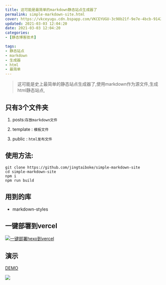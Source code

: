 ```yaml
---
title: 这可能是最简单的markdown静态站点生成器了
permalink: simple-markdown-site.html
cover: https://vkceyugu.cdn.bspapp.com/VKCEYUGU-3c98b21f-9e7e-4bcb-9142-940554115122/af0d1a2f-a35b-454a-8f96-86d4f9fedebb.png
updated: 2021-03-03 12:04:20
date: 2021-03-03 12:04:20
categories: 
- [静态博客技术]

tags: 
- 静态站点
- markdown
- 生成器
- html
- 最简单
---
```



> 这可能是史上最简单的静态站点生成器了,使用markdown作为源文件,生成html静态站点,


## 只有3个文件夹

1. posts:`存放markdown文件`

2. template : `模板文件`

3. public : `html发布文件`

## 使用方法:

```
git clone https://github.com/jingtaiboke/simple-markdown-site
cd simple-markdown-site
npm i
npm run build

```

## 用到的库

* markdown-styles

## 一键部署到vercel

 [![一键部署hexo到vercel](https://vercel.com/button "一键部署到vercel")](https://vercel.com/import/project?template=https://github.com/jingtaiboke/simple-markdown-site "一键部署到vercel")
## 演示

[DEMO](https://heji.vercel.app/ "demo")

![](https://vkceyugu.cdn.bspapp.com/VKCEYUGU-3c98b21f-9e7e-4bcb-9142-940554115122/678b1e57-6abb-45d7-8771-a46e9b922258.png)